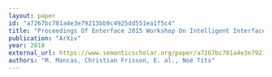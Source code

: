 ```yaml
---
layout: paper
id: "a7267bc781a4e3e79213bb9c4925dd551ea1f5c4"
title: "Proceedings Of Enterface 2015 Workshop On Intelligent Interfaces"
publication: "ArXiv"
year: 2018
external_url: https://www.semanticscholar.org/paper/a7267bc781a4e3e79213bb9c4925dd551ea1f5c4
authors: "M. Mancas, Christian Frisson, E. al., Noé Tits"
---
```

